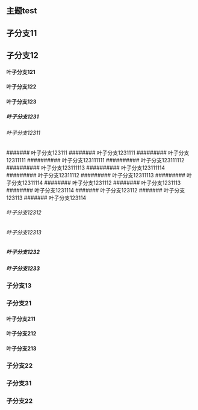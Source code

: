 ## 主题test
## 子分支11
## 子分支12
#### 叶子分支121
#### 叶子分支122
#### 叶子分支123
##### 叶子分支1231
###### 叶子分支12311
####### 叶子分支123111
######## 叶子分支1231111
######### 叶子分支12311111
########## 叶子分支123111111
########## 叶子分支123111112
########## 叶子分支123111113
########## 叶子分支123111114
######### 叶子分支12311112
######### 叶子分支12311113
######### 叶子分支12311114
######## 叶子分支1231112
######## 叶子分支1231113
######## 叶子分支1231114
####### 叶子分支123112
####### 叶子分支123113
####### 叶子分支123114
###### 叶子分支12312
###### 叶子分支12313
##### 叶子分支1232
##### 叶子分支1233
### 子分支13
### 子分支21
#### 叶子分支211
#### 叶子分支212
#### 叶子分支213
### 子分支22
### 子分支31
### 子分支22